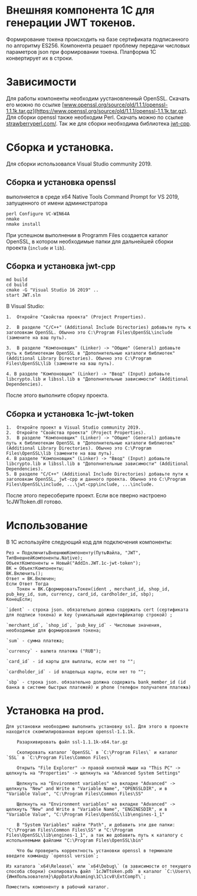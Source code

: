 # Внешняя компонента 1С для генерации JWT токенов.

Формирование токена происходить на базе сертификата подписанного по алгоритму ES256.
Компонента решает проблему передачи числовых параметров json при формировании токена. Платформа 1С конвертирует их в строки.


# Зависимости

Для работы компоненты необходим уустановленный OpenSSL. Скачать его можно по ссылке [www.openssl.org/source/old/1.1.1/openssl-1.1.1k.tar.gz](https://www.openssl.org/source/old/1.1.1/openssl-1.1.1k.tar.gz).
Для сборки openssl также необходим Perl. Скачать можно по ссылке [strawberryperl.com/](https://github.com/StrawberryPerl/Perl-Dist-Strawberry/releases/download/SP_5380_5361/strawberry-perl-5.38.0.1-64bit.msi).
Так же для сборки необходима библиотека [jwt-cpp](https://github.com/Thalhammer/jwt-cpp/tree/master).


# Сборка и установка.

Для сборки использовался Visual Studio community 2019.

## Сборка и установка openssl

выполняется в среде x64 Native Tools Command Prompt for VS 2019, запущенного от имени администратора

```
perl Configure VC-WIN64A
nmake
nmake install
```

При успешном выполнении в Programm Files создается каталог OpenSSL, в котором необходимые папки для дальнейшей сборки проекта (`include` и `lib`).

## Сборка и установка jwt-cpp

```
md build
cd build
cmake -G "Visual Studio 16 2019" ..
start JWT.sln
```

В Visual Studio:

    1.  Откройте "Свойства проекта" (Project Properties).

    2.  В разделе "С/С++" (Additional Include Directories) добавьте путь к заголовкам OpenSSL. Обычно это C:\Program Files\OpenSSL\include (замените на ваш путь).

    3.  В разделе "Компоновщик" (Linker) -> "Общие" (General) добавьте путь к библиотекам OpenSSL в "Дополнительные каталоги библиотек" (Additional Library Directories). Обычно это C:\Program Files\OpenSSL\lib (замените на ваш путь).

    4. В разделе "Компоновщик" (Linker) -> "Ввод" (Input) добавьте libcrypto.lib и libssl.lib в "Дополнительные зависимости" (Additional Dependencies).

После этого выполните сборку проекта.


## Сборка и установка 1c-jwt-token

    1.  Откройте проект в Visual Studio community 2019.
    2.  Откройте "Свойства проекта" (Project Properties).
    3.  В разделе "Компоновщик" (Linker) -> "Общие" (General) добавьте путь к библиотекам OpenSSL в "Дополнительные каталоги библиотек" (Additional Library Directories). Обычно это C:\Program Files\OpenSSL\lib (замените на ваш путь).
    4. В разделе "Компоновщик" (Linker) -> "Ввод" (Input) добавьте libcrypto.lib и libssl.lib в "Дополнительные зависимости" (Additional Dependencies).
    5. В разделе "С/С++" (Additional Include Directories) добавьте пути к заголовкам OpenSSL, jwt-cpp и данного проекта. Обычно это C:\Program Files\OpenSSL\include, ...\jwt-cpp\include, ...\include. 

После этого пересоберите проект. Если все пверно настроено 1cJWTtoken.dll готово.


# Использование

В 1С используйте следующий код для подключения компоненты:
```
Рез = ПодключитьВнешнююКомпоненту(ПутьФайла, "JWT", ТипВнешнейКомпоненты.Native);
ОбъектКомпоненты = Новый("AddIn.JWT.1c-jwt-token");
ВК = ОбъектКомпоненты;
ВК.Включить();
Ответ = ВК.Включен;
Если Ответ Тогда
    Токен = ВК.СформироватьТокен(ident , merchant_id, shop_id, pub_key_id, sum, currency, card_id, cardholder_id, sbp);
КонецЕсли;
```

    `ident` - строка json. обязательно должна содержать cert (сертификата для подписи токена) и key (уникальный идентифйикатор строкой) ;

    `merchant_id`, `shop_id`, `pub_key_id` - Числовые значения, необходимые для формирования токена;

    `sum` - сумма платежа;

    `currency` - валюта платежа ("RUB");

    `card_id` - id карты для выплаты, если нет то "";

    `cardholder_id` - id владельца карты, если нет то "";

    `sbp` - строка json. обязательно должна содержать bank_member_id (id банка в системе быстрых платежей) и phone (телефон получателя платежа)


# Установка на prod.

    Для установки необходимо выполнить установку ssl. Для этого в проекте находится скомпилированная версия openssl-1.1.1k. 

        Разархивировать файл ssl-1.1.1k-x64.tar.gz

        Скопировать каталог `OpenSSL` в `C:\Program Files\` и каталог `SSL` в `C:\Program Files\Common Files\`

        Открыть "File Explorer" -> правой кнопкой мыши на "This PC" -> щелкнуть на "Properties" -> щелкнуть на "Advanced System Settings"

        Щелкнуть на "Environment variables" на вкладке "Advanced" -> щелкнуть "New" and Write в "Variable Name", "OPENSSLDIR", и в "Variable Value", "C:\Program Files\Common Files\SS"

        Щелкнуть на "Environment variables" на вкладке "Advanced" -> щелкнуть "New" and Write в "Variable Name", "ENGINESDIR", и в "Variable Value", "C:\Program Files\OpenSSL\lib\engines-1_1"

        В "System Variables" найти "Path", и добавить эти две папки: "C:\Program Files\Common Files\SS" и "C:\Program Files\OpenSSL\lib\engines-1_1", а так же добавить путь к каталогу с испольняемыми файлами "C:\Program Files\OpenSSL\bin"

        Что бы проверить корректность установки openssl в терминале введите комманду `openssl version`;

    Из каталога `x64\Release\` или `x64\Debug\` (в зависимости от текущего способа сборки) скопировать файл `1cJWTtoken.pdb` в каталог `C:\Users\{ИмяПользователя}\AppData\Roaming\1C\1cv8\ExtCompT\`;

    Поместить компоненту в рабочий каталог.
